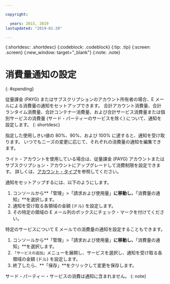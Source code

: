 ```yaml
---

copyright:

  years: 2015, 2019
lastupdated: "2019-01-28"

---
```


{:shortdesc: .shortdesc}
{:codeblock: .codeblock}
{:tip: .tip}
{:screen: .screen}
{:new_window: target="_blank"}
{:note: .note}

# 消費量通知の設定
{: #spending}

従量課金 (PAYG) またはサブスクリプションのアカウント所有者の場合、E メールによる消費量の通知をセットアップできます。 合計アカウント消費量、合計ランタイム消費量、合計コンテナー消費量、および合計サービス消費量または個別サービスの消費量 (サード・パーティーのサービスを除く) について、通知を設定します。
{: shortdesc}

指定した使用しきい値の 80%、90%、および 100% に達すると、通知を受け取ります。 いつでもニーズの変更に応じて、それぞれの消費量の通知を編集できます。

ライト・アカウントを使用している場合は、従量課金 (PAYG) アカウントまたはサブスクリプション・アカウントにアップグレードして消費制限を設定できます。 詳しくは、[アカウント・タイプ](/docs/account?topic=account-accounts)を参照してください。

通知をセットアップするには、以下のようにします。

1. コンソールから**「管理」>「請求および使用量」**に移動し、**「消費量の通知」**を選択します。
2. 通知を受け取る各領域の金額 (ドル) を設定します。
3. その特定の領域の E メール列のボックスにチェック・マークを付けてください。

特定のサービスについて E メールでの消費量の通知を設定することもできます。

1. コンソールから**「管理」>「請求および使用量」**に移動し、**「消費量の通知」**を選択します。
2. `「サービスの追加」`メニューを展開し、サービスを選択し、通知を受け取る各領域の金額 (ドル) を設定します。
3. 終了したら、**「保存」**をクリックして変更を保存します。

サード・パーティー・サービスの消費は通知に含まれません。
{: note}
